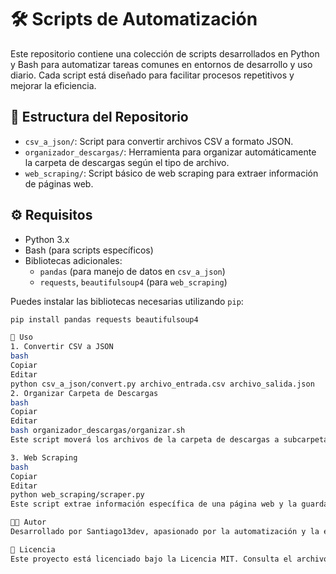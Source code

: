# 🛠️ Scripts de Automatización

Este repositorio contiene una colección de scripts desarrollados en Python y Bash para automatizar tareas comunes en entornos de desarrollo y uso diario. Cada script está diseñado para facilitar procesos repetitivos y mejorar la eficiencia.

## 📁 Estructura del Repositorio

- `csv_a_json/`: Script para convertir archivos CSV a formato JSON.
- `organizador_descargas/`: Herramienta para organizar automáticamente la carpeta de descargas según el tipo de archivo.
- `web_scraping/`: Script básico de web scraping para extraer información de páginas web.

## ⚙️ Requisitos

- Python 3.x
- Bash (para scripts específicos)
- Bibliotecas adicionales:
  - `pandas` (para manejo de datos en `csv_a_json`)
  - `requests`, `beautifulsoup4` (para `web_scraping`)

Puedes instalar las bibliotecas necesarias utilizando `pip`:

```bash
pip install pandas requests beautifulsoup4

🚀 Uso
1. Convertir CSV a JSON
bash
Copiar
Editar
python csv_a_json/convert.py archivo_entrada.csv archivo_salida.json
2. Organizar Carpeta de Descargas
bash
Copiar
Editar
bash organizador_descargas/organizar.sh
Este script moverá los archivos de la carpeta de descargas a subcarpetas según su tipo (imágenes, documentos, etc.).

3. Web Scraping
bash
Copiar
Editar
python web_scraping/scraper.py
Este script extrae información específica de una página web y la guarda en un archivo de texto.

🧑‍💻 Autor
Desarrollado por Santiago13dev, apasionado por la automatización y la eficiencia en el desarrollo de software.

📄 Licencia
Este proyecto está licenciado bajo la Licencia MIT. Consulta el archivo LICENSE para más detalles.
